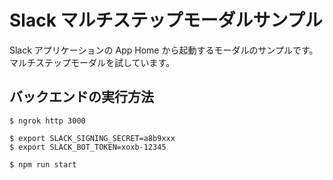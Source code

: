 # Slack マルチステップモーダルサンプル

Slack アプリケーションの App Home から起動するモーダルのサンプルです。  
マルチステップモーダルを試しています。

## バックエンドの実行方法

```
$ ngrok http 3000
```

```
$ export SLACK_SIGNING_SECRET=a8b9xxx
$ export SLACK_BOT_TOKEN=xoxb-12345

$ npm run start
```
